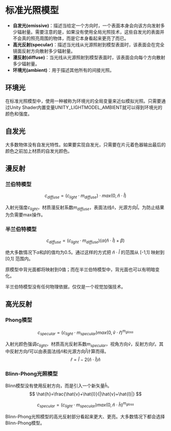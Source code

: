 # 标准光照模型

* **自发光(emissive)**：描述当给定一个方向时，一个表面本身会向该方向发射多少辐射量。需要注意的是，如果没有使用全局光照技术，这些自发光的表面并不会真的照亮周围的物体，而是它本身看起来更亮了而已。
* **高光反射(specular)**：描述当光线从光源照射到模型表面时，该表面会在完全镜面反射方向散射多少辐射量。
* **漫反射(diffuse)**：当光线从光源照射到模型表面时，该表面会向每个方向散射多少辐射量。
* **环境光(ambient)**：用于描述其他所有的间接光照。

## 环境光

在标准光照模型中，使用一种被称为环境光的全局变量来近似模拟光照。只需要通过Unity Shader内置变量UNITY_LIGHTMODEL_AMBIENT就可以得到环境光的颜色和强度。

## 自发光

大多数物体没有自发光特性。如果要实现自发光，只需要在片元着色器输出最后的颜色之前加上材质的自发光颜色。

## 漫反射

### 兰伯特模型

$$
c_{diffuse}=(c_{light} \cdot m_{diffuse}) \cdot max(0,\hat{n} \cdot \hat{l})
$$

入射光强度$c_{light}$，材质漫反射系数$m_{diffuse}$，表面法线$\hat{n}$，光源方向$\hat{l}$。为防止结果为负需要max操作。

### 半兰伯特模型

$$
c_{diffuse}=(c_{light} \cdot m_{diffuse})(\alpha(\hat{n}\cdot\hat{l})+\beta)
$$

绝大多数情况下$\alpha$和$\beta$的值均为0.5。通过这样的方式把 $\hat{n} \cdot  \hat{l}$ 的范围从 [-1,1] 映射到 [0,1] 范围内。

原模型中背光面都将映射到0值；而在半兰伯特模型中，背光面也可以有明暗变化。

半兰伯特模型没有任何物理依据，仅仅是一个视觉加强技术。

## 高光反射

### Phong模型

$$
c_{specular}=(c_{light} \cdot m_{specular})max(0,\hat{v} \cdot \hat{r})^{m_{gloss}}
$$

入射光颜色强调$c_{light}$，材质高光反射系数$m_{specular}$，视角方向$\hat{v}$，反射方向$\hat{r}$。其中反射方向$\hat{r}$可以由表面法线$\hat{n}$和光源方向$\hat{l}$计算而得。
$$
\hat{r}=\hat{l}-2(\hat{n} \cdot \hat{l})\hat{n}
$$

### Blinn-Phong光照模型

Blinn模型没有使用反射方向，而是引入一个新矢量$\hat{h}$。
$$
\hat{h}=\frac{\hat{v}+\hat{l}}{|\hat{v}+\hat{l}|}
$$

$$
c_{specular}=(c_{light} \cdot m_{specular})max(0,\hat{n} \cdot \hat{h})^{m_{gloss}}
$$

Blinn-Phong光照模型的高光反射部分看起来更大、更亮。大多数情况下都会选择Blinn-Phong模型。
